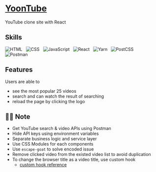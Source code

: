 # [YoonTube](https://yoontube.netlify.app/)

YouTube clone site with React

## Skills

<p>
  <img alt="HTML" src="https://img.shields.io/badge/HTML-E34F26?style=flat&logo=HTML5&logoColor=white"/>&nbsp;&nbsp;
  <img alt="CSS" src="https://img.shields.io/badge/CSS-1572B6?style=flat&logo=CSS3&logoColor=white"/>&nbsp;&nbsp;
  <img alt="JavaScript" src="https://img.shields.io/badge/JavaScript-F7DF1E?style=flat&logo=JavaScript&logoColor=black"/>&nbsp;&nbsp;
  <img alt="React" src="https://img.shields.io/badge/React-61DAFB?style=flat&logo=React&logoColor=black"/>&nbsp;&nbsp;
  <img alt="Yarn" src="https://img.shields.io/badge/Yarn-2C8EBB?style=flat&logo=Yarn&logoColor=white"/>&nbsp;&nbsp;
  <img alt="PostCSS" src="https://img.shields.io/badge/PostCSS-DD3A0A?style=flat&logo=PostCSS&logoColor=white"/>&nbsp;&nbsp;
  <img alt="Postman" src="https://img.shields.io/badge/Postman-FF6C37?style=flat&logo=Postman&logoColor=white"/>
</p>

## Features

Users are able to

- see the most popular 25 videos
- search and can watch the result of searching
- reload the page by clicking the logo

## ✍🏻 Note

- Get YouTube search & video APIs using Postman
- Hide API keys using environment variables
- Separate business logic and service layer
- Use CSS Modules for each components
- Use `escape-goat` to solve encoded issue
- Remove clicked video from the existed video list to avoid duplication
- To change the browser title as a video title, use custom hook
  - [custom hook reference](https://nomadcoders.co/react-hooks-introduction)

